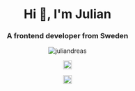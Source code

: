 <h1 align="center">Hi 👋, I'm Julian</h1>
<h3 align="center">A frontend developer from Sweden</h3>
<p align="center"> <img src="https://komarev.com/ghpvc/?username=juliandreas" alt="juliandreas" /> </p>

<p align="center"><img src="https://konpa.github.io/devicon/devicon.git/icons/vuejs/vuejs-original-wordmark.svg" alt="vuejs" width="20" height="20"/></p>

<p align="center">
<a href="https://linkedin.com/in/julianlagerberg" target="blank"><img align="center" src="https://cdn.jsdelivr.net/npm/simple-icons@3.0.1/icons/linkedin.svg" alt="julianlagerberg" height="20" width="20" /></a>
</p>

